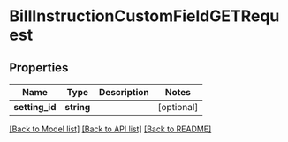 # BillInstructionCustomFieldGETRequest

## Properties
Name | Type | Description | Notes
------------ | ------------- | ------------- | -------------
**setting_id** | **string** |  | [optional] 

[[Back to Model list]](../README.md#documentation-for-models) [[Back to API list]](../README.md#documentation-for-api-endpoints) [[Back to README]](../README.md)


